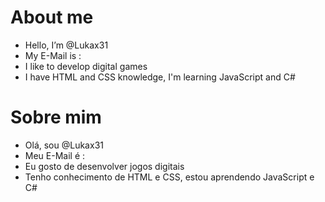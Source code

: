 # About me

- Hello, I’m @Lukax31  
- My E-Mail is : 
- I like to develop digital games
- I have HTML and CSS knowledge, I'm learning JavaScript and C#

# Sobre mim

- Olá, sou @Lukax31
- Meu E-Mail é :
- Eu gosto de desenvolver jogos digitais
- Tenho conhecimento de HTML e CSS, estou aprendendo JavaScript e C#
